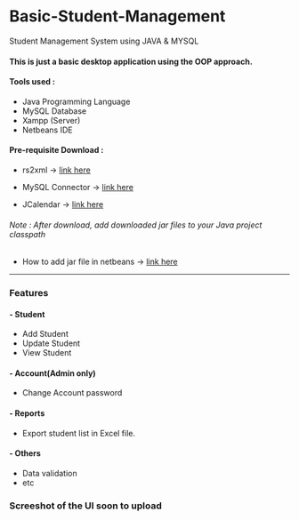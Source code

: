 # Basic-Student-Management
Student Management System using JAVA &amp; MYSQL

#### This is just a basic desktop application using the OOP approach.
#### Tools used :
  - Java Programming Language
  - MySQL Database
  - Xampp (Server)
  - Netbeans IDE
#### Pre-requisite Download :
  - rs2xml -> [link here](https://hacksmile.com/rs2xml-jar-free-download/)

  - MySQL Connector -> [link here](https://repo1.maven.org/maven2/mysql/mysql-connector-java/8.0.16/mysql-connector-java-8.0.16.jar)

  - JCalendar -> [link here](https://toedter.com/jcalendar/)

###### Note : After download, add downloaded jar files to your Java project classpath

  - How to add jar file in netbeans -> [link here](https://www.youtube.com/watch?v=jsS_cRbNv3o)
----------------------------------------------------------
### Features 
  #### - Student
  - Add Student
  - Update Student
  - View Student
  #### - Account(Admin only)
  - Change Account password
  #### - Reports
  - Export student list in Excel file.
  #### - Others
  - Data validation
  - etc

### Screeshot of the UI soon to upload
